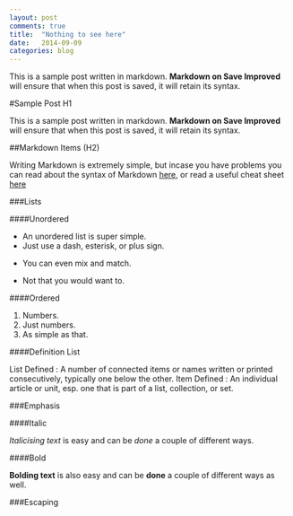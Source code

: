 ```yaml
---
layout: post
comments: true
title:  "Nothing to see here"
date:   2014-09-09
categories: blog
---
```


This is a sample post written in markdown. __Markdown on Save Improved__ will ensure that when this post is saved, it will retain its syntax.

#Sample Post H1
 
This is a sample post written in markdown. __Markdown on Save Improved__ will ensure that when this post is saved, it will retain its syntax.
 
##Markdown Items (H2)
 
Writing Markdown is extremely simple, but incase you have problems you can read about the syntax of Markdown [here](http://daringfireball.net/projects/markdown/syntax "Markdon: Syntax"), or read a useful cheat sheet [here](http://support.mashery.com/docs/customizing\_your\_portal/Markdown\_Cheat\_Sheet "Markdown Cheat Sheet")
 
###Lists
 
####Unordered
 
- An unordered list is super simple.
- Just use a dash, esterisk, or plus sign.
* You can even mix and match.
+ Not that you would want to.
 
####Ordered
 
1. Numbers.
2. Just numbers.
3. As simple as that.
 
####Definition List
 
List Defined
: A number of connected items or names written or printed consecutively, typically one below the other.
Item Defined
: An individual article or unit, esp. one that is part of a list, collection, or set.
 
###Emphasis
 
####Italic
 
_Italicising text_ is easy and can be *done* a couple of different ways.
 
####Bold
 
__Bolding text__ is also easy and can be **done** a couple of different ways as well.
 
###Escaping